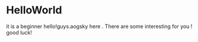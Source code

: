 # HelloWorld
it is a beginner
hello!guys.aogsky here .
There are some interesting for you ! 
good luck!
